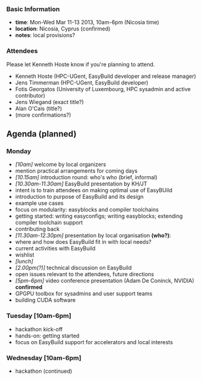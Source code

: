 ### Basic Information

* **time**: Mon-Wed Mar 11-13 2013, 10am-6pm (Nicosia time)
* **location**: Nicosia, Cyprus (confirmed)
* **notes**: local provisions?

### Attendees

Please let Kenneth Hoste know if you're planning to attend.

 * Kenneth Hoste (HPC-UGent, EasyBuild developer and release manager)
 * Jens Timmerman (HPC-UGent, EasyBuild developer)
 * Fotis Georgatos (University of Luxembourg, HPC sysadmin and active contributor)
 * Jens Wiegand (exact title?)
 * Alan O'Cais (title?)
 * (more confirmations?)

## Agenda (planned)

### Monday

* _[10am]_ welcome by local organizers
 * mention practical arrangements for coming days
* _[10.15am]_ introduction round: who's who (brief, informal)
* _[10.30am-11.30am]_ EasyBuild presentation by KH/JT
 * intent is to train attendees on making optimal use of EasyBUild
 * introduction to purpose of EasyBuild and its design
 * example use cases
 * focus on modularity: easyblocks and compiler toolchains
 * getting started: writing easyconfigs; writing easyblocks; extending compiler toolchain support
 * contributing back
* _[11.30am-12.30pm]_ presentation by local organisation **(who?)**: 
 * where and how does EasyBuild fit in with local needs?
 * current activities with EasyBuild
 * wishlist
* _[lunch]_
* _[2.00pm(?)]_ technical discussion on EasyBuild
 * open issues relevant to the attendees, future directions
* _[5pm-6pm]_ video conference presentation (Adam De Coninck, NVIDIA) **confirmed**
 * GPGPU toolbox for sysadmins and user support teams
 * building CUDA software

### Tuesday [10am-6pm]

 * hackathon kick-off
 * hands-on: getting started
 * focus on EasyBuild support for accelerators and local interests

### Wednesday [10am-6pm]

 * hackathon (continued)
